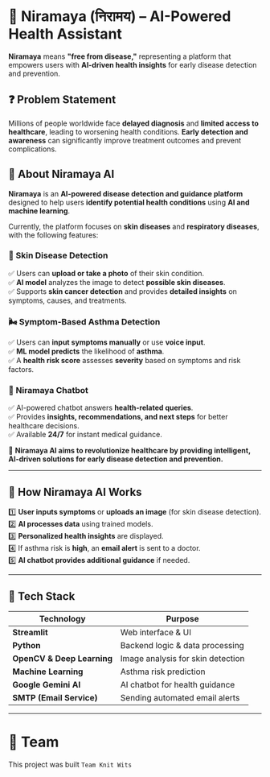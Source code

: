 # 🏥 Niramaya (निरामय) – AI-Powered Health Assistant  

**Niramaya** means **"free from disease,"** representing a platform that empowers users with **AI-driven health insights** for early disease detection and prevention.  

## ❓ Problem Statement  

Millions of people worldwide face **delayed diagnosis** and **limited access to healthcare**, leading to worsening health conditions. **Early detection and awareness** can significantly improve treatment outcomes and prevent complications.  

## 🔬 About Niramaya AI  

**Niramaya** is an **AI-powered disease detection and guidance platform** designed to help users **identify potential health conditions** using **AI and machine learning**.  

Currently, the platform focuses on **skin diseases** and **respiratory diseases**, with the following features:  

### 📸 Skin Disease Detection  
✅ Users can **upload or take a photo** of their skin condition.  
✅ **AI model** analyzes the image to detect **possible skin diseases**.  
✅ Supports **skin cancer detection** and provides **detailed insights** on symptoms, causes, and treatments.  

### 🌬️ Symptom-Based Asthma Detection  
✅ Users can **input symptoms manually** or use **voice input**.  
✅ **ML model predicts** the likelihood of **asthma**.  
✅ A **health risk score** assesses **severity** based on symptoms and risk factors.  

### 🤖 Niramaya Chatbot  
✅ AI-powered chatbot answers **health-related queries**.  
✅ Provides **insights, recommendations, and next steps** for better healthcare decisions.  
✅ Available **24/7** for instant medical guidance.  

🚀 **Niramaya AI aims to revolutionize healthcare by providing intelligent, AI-driven solutions for early disease detection and prevention.**  

---

## 🔧 How Niramaya AI Works  
1️⃣ **User inputs symptoms** or **uploads an image** (for skin disease detection).  
2️⃣ **AI processes data** using trained models.  
3️⃣ **Personalized health insights** are displayed.  
4️⃣ If asthma risk is **high**, an **email alert** is sent to a doctor.  
5️⃣ **AI chatbot provides additional guidance** if needed.  

---

## 📌 Tech Stack  

| Technology          | Purpose                                      |
|--------------------|----------------------------------------------|
| **Streamlit**      | Web interface & UI                          |
| **Python**        | Backend logic & data processing             |
| **OpenCV & Deep Learning** | Image analysis for skin detection |
| **Machine Learning** | Asthma risk prediction                   |
| **Google Gemini AI** | AI chatbot for health guidance           |
| **SMTP (Email Service)** | Sending automated email alerts        |

---
# 👥 Team  

This project was built `Team Knit Wits` 

